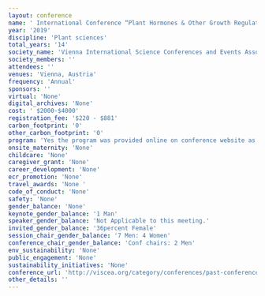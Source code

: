 ```yaml
---
layout: conference 
name: ' International Conference “Plant Hormones & Other Growth Regulators”'
year: '2019'
discipline: 'Plant sciences'
total_years: '14'
society_name: 'Vienna International Science Conferences and Events Association'
society_members: ''
attendees: ''
venues: 'Vienna, Austria'
frequency: 'Annual'
sponsors: ''
virtual: 'None'
digital_archives: 'None'
cost: ' $2000-$4000'
registration_fee: '$220 - $881'
carbon_footprint: '0'
other_carbon_footprint: '0'
program: 'Yes the program was provided online on conference website as .pdf file.'
onsite_maternity: 'None'
childcare: 'None'
caregiver_grant: 'None'
career_development: 'None'
ecr_promotion: 'None'
travel_awards: 'None '
code_of_conduct: 'None'
safety: 'None'
gender_balance: 'None'
keynote_gender_balance: '1 Man'
speaker_gender_balance: 'Not Applicable to this meeting.'
invited_gender_balance: '36percent Female'
session_chair_gender_balance: '7 Men: 4 Women'
conference_chair_gender_balance: 'Conf chairs: 2 Men'
env_sustainability: 'None'
public_engagement: 'None'
sustainability_initiatives: 'None'
conference_url: 'http://viscea.org/category/conferences/past-conferences/'
other_details: ''
---
```

